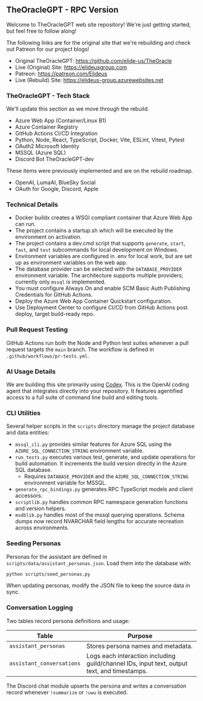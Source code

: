 ## TheOracleGPT - RPC Version
Welcome to TheOracleGPT web site repository! We're just getting started, but feel free to follow along!

The following links are for the original site that we're rebuilding and check out Patreon for our project blogs!
* Original TheOracleGPT: https://github.com/elide-us/TheOracle
* Live (Original) Site: https://elideusgroup.com
* Patreon: https://patreon.com/Elideus
* Live (Rebuild) Site: https://elideus-group.azurewebsites.net

### TheOracleGPT - Tech Stack
We'll update this section as we move through the rebuild.
- Azure Web App (Container/Linux B1)
- Azure Container Registry
- GitHub Actions CI/CD Integration
- Python, Node, React, TypeScript, Docker, Vite, ESLint, Vitest, Pytest
- OAuth2 Microsoft Identity
- MSSQL (Azure SQL)
- Discord Bot TheOracleGPT-dev

These items were previously implemented and are on the rebuild roadmap.
- OpenAI, LumaAI, BlueSky Social
- OAuth for Google, Discord, Apple

### Technical Details
- Docker buildx creates a WSGI compliant container that Azure Web App can run.
- The project contains a startup.sh which will be executed by the environment on activation.
- The project contains a dev.cmd script that supports `generate`, `start`, `fast`, and `test` subcommands for local development on Windows.
- Environment variables are configured in .env for local work, but are set up as environment variables on the web app.
- The database provider can be selected with the `DATABASE_PROVIDER` environment variable. The architecture supports multiple providers; currently only `mssql` is implemented.
- You must configure Always On and enable SCM Basic Auth Publishing Credentials for GitHub Actions.
- Deploy the Azure Web App Container Quickstart configuration.
- Use Deployment Center to configure CI/CD from GitHub Actions post deploy, target build-ready repo.

### Pull Request Testing
GitHub Actions run both the Node and Python test suites whenever a pull request targets the `main` branch. The workflow is defined in `.github/workflows/pr-tests.yml`.

### AI Usage Details
We are building this site primarily using [Codex](https://chatgpt.com/codex). This is the OpenAI coding agent that integrates directly into your repository. It features agentified access to a full suite of command line build and editing tools.

### CLI Utilities
Several helper scripts in the `scripts` directory manage the project database and data entities:
- `mssql_cli.py` provides similar features for Azure SQL using the `AZURE_SQL_CONNECTION_STRING` environment variable.
- `run_tests.py` executes various test, generate, and update operations for build automation. It increments the build version directly in the Azure SQL database.
    - Requires `DATABASE_PROVIDER` and the `AZURE_SQL_CONNECTION_STRING` environment variable for MSSQL.
- `generate_rpc_bindings.py` generates RPC TypeScript models and client accessors.
- `scriptlib.py` handles common RPC namespace generation functions and version helpers.
- `msdblib.py` handles most of the mssql querying operations.
Schema dumps now record NVARCHAR field lengths for accurate
recreation across environments.

### Seeding Personas
Personas for the assistant are defined in `scripts/data/assistant_personas.json`. Load them into the database with:

```bash
python scripts/seed_personas.py
```

When updating personas, modify the JSON file to keep the source data in sync.

### Conversation Logging

Two tables record persona definitions and usage:

| Table | Purpose |
| ----- | ------- |
| `assistant_personas` | Stores persona names and metadata. |
| `assistant_conversations` | Logs each interaction including guild/channel IDs, input text, output text, and timestamps. |

The Discord chat module upserts the persona and writes a conversation record whenever `!summarize` or `!uwu` is executed.

